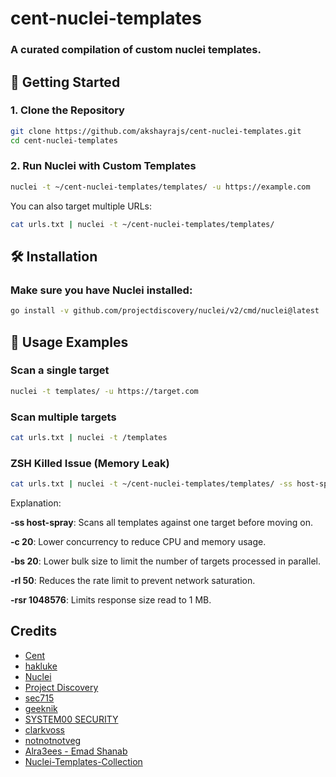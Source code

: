 
# cent-nuclei-templates
### A curated compilation of custom nuclei templates.

## 🚀 Getting Started
### 1. Clone the Repository

```sh
git clone https://github.com/akshayrajs/cent-nuclei-templates.git
cd cent-nuclei-templates
```

### 2. Run Nuclei with Custom Templates

```sh
nuclei -t ~/cent-nuclei-templates/templates/ -u https://example.com
```

You can also target multiple URLs:

```sh
cat urls.txt | nuclei -t ~/cent-nuclei-templates/templates/
```

## 🛠️ Installation
### Make sure you have Nuclei installed:

```sh
go install -v github.com/projectdiscovery/nuclei/v2/cmd/nuclei@latest
```

## 📌 Usage Examples

### Scan a single target

```sh
nuclei -t templates/ -u https://target.com
```

### Scan multiple targets
```sh
cat urls.txt | nuclei -t /templates
```

### ZSH Killed Issue (Memory Leak)
```sh
cat urls.txt | nuclei -t ~/cent-nuclei-templates/templates/ -ss host-spray -c 20 -bs 20 -rl 50 -rsr 1048576
```
Explanation:

**-ss host-spray**: Scans all templates against one target before moving on.

**-c 20**: Lower concurrency to reduce CPU and memory usage.

**-bs 20**: Lower bulk size to limit the number of targets processed in parallel.

**-rl 50**: Reduces the rate limit to prevent network saturation.

**-rsr 1048576**: Limits response size read to 1 MB.

## Credits

- [Cent](https://github.com/xm1k3/cent)
- [hakluke](https://twitter.com/hakluke)
- [Nuclei](https://twitter.com/pdnuclei)
- [Project Discovery](https://twitter.com/pdiscoveryio)
- [sec715](https://twitter.com/sec715)
- [geeknik](https://twitter.com/geeknik)
- [SYSTEM00 SECURITY](https://github.com/System00-Security)
- [clarkvoss](https://github.com/clarkvoss)
- [notnotnotveg](https://github.com/notnotnotveg)
- [Alra3ees - Emad Shanab](https://twitter.com/Alra3ees)
- [Nuclei-Templates-Collection](https://github.com/emadshanab/Nuclei-Templates-Collection)
